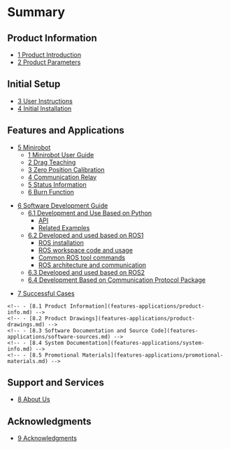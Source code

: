 # Summary

## Product Information

  - [1 Product Introduction]()
  - [2 Product Parameters]()

## Initial Setup

  - [3 User Instructions]()
  - [4 Initial Installation]()

## Features and Applications

  - [5 Minirobot]()
    - [1 Minirobot User Guide]()
    - [2 Drag Teaching]()
    - [3 Zero Position Calibration]()
    - [4 Communication Relay]()
    - [5 Status Information]()
    - [6 Burn Function]()

  <!-- - [5.2 Software Usage Instructions](features-applications/software-instructions.md)  -->
  <!-- - [5.3 Firmware Feature Instructions](features-applications/firmware-features.md) -->

  - [6 Software Development Guide]()
    - [6.1 Development and Use Based on Python]()
      - [API]()
      - [Related Examples]()
    - [6.2 Developed and used based on ROS1](4-FunctionsAndApplications/6-SDKDevelopment/5.2-DevelopmentAndUseBasedOnROS1/1_download.md)
      - [ROS installation](4-FunctionsAndApplications/6-SDKDevelopment/5.2-DevelopmentAndUseBasedOnROS1/1_download.md)
      - [ROS workspace code and usage](4-FunctionsAndApplications/6-SDKDevelopment/5.2-DevelopmentAndUseBasedOnROS1/2_workcode.md)
      - [Common ROS tool commands](4-FunctionsAndApplications/6-SDKDevelopment/5.2-DevelopmentAndUseBasedOnROS1/3_ROScode.md)
      - [ROS architecture and communication](4-FunctionsAndApplications/6-SDKDevelopment/5.2-DevelopmentAndUseBasedOnROS1/4_communication.md)
    - [6.3 Developed and used based on ROS2]()
    - [6.4 Development Based on Communication Protocol Package]()

  <!-- - [6.2 Development and Use Based on ROS1]() -->
  <!-- - [6.3 Development and Use Based on ROS2]() -->

  - [7 Successful Cases]()

  <!-- - [8. Supporting Resources](features-applications/supporting-resources.md) -->
    <!-- - [8.1 Product Information](features-applications/product-info.md) -->
    <!-- - [8.2 Product Drawings](features-applications/product-drawings.md) -->
    <!-- - [8.3 Software Documentation and Source Code](features-applications/software-sources.md) -->
    <!-- - [8.4 System Documentation](features-applications/system-info.md) -->
    <!-- - [8.5 Promotional Materials](features-applications/promotional-materials.md) -->

## Support and Services

  - [8 About Us]()

## Acknowledgments

  - [9 Acknowledgments]()